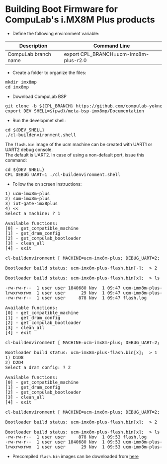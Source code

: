 # Building Boot Firmware for CompuLab's i.MX8M Plus products

* Define the following environment variable:

|Description|Command Line|
|---|---|
|CompuLab branch name|export CPL_BRANCH=ucm-imx8m-plus-r2.0|

* Create a folder to organize the files:
<pre>
mkdir imx8mp
cd imx8mp
</pre>

* Download CompuLab BSP
<pre>
git clone -b ${CPL_BRANCH} https://github.com/compulab-yokneam/meta-bsp-imx8mp.git
export DEV_SHELL=$(pwd)/meta-bsp-imx8mp/Documentation
</pre>

* Run the developmet shell:

<pre>
cd ${DEV_SHELL}
./cl-buildenvironment.shell
</pre>

The `flash.bin` image of the ucm machine can be created with UART1 or UART2 debug console.<br>
The default is UART2. In case of using a non-default port, issue this command:
<pre>
cd ${DEV_SHELL}
CPL_DEBUG_UART=1 ./cl-buildenvironment.shell
</pre>

* Follow the on screen instructions:
<pre>
1) ucm-imx8m-plus
2) som-imx8m-plus
3) iot-gate-imx8plus
4) <<
Select a machine: ? 1

Available functions:
[0] - get_compatible_machine
[1] - get_dram_config
[2] - get_compulab_bootloader
[3] - clean_all
[4] - exit

cl-buildenvironment [ MACHINE=ucm-imx8m-plus; DEBUG_UART=2; DRAM=D1D8; CROSS_COMPILE=/home/user/Applications/gcc-arm-10.3-2021.07-x86_64-aarch64-none-linux-gnu/bin/aarch64-none-linux-gnu- ]

Bootloader build status: ucm-imx8m-plus-flash.bin[-];  > 2

Bootloader build status: ucm-imx8m-plus-flash.bin[x];  > ls -ltr ../results | tail -3

-rw-rw-r--  1 user user 1840680 Nov  1 09:47 ucm-imx8m-plus-flash.bin-d1d8
lrwxrwxrwx  1 user user      29 Nov  1 09:47 ucm-imx8m-plus-flash.bin -> ucm-imx8m-plus-flash.bin-d1d8
-rw-rw-r--  1 user user     878 Nov  1 09:47 flash.log

Available functions:
[0] - get_compatible_machine
[1] - get_dram_config
[2] - get_compulab_bootloader
[3] - clean_all
[4] - exit

cl-buildenvironment [ MACHINE=ucm-imx8m-plus; DEBUG_UART=2; DRAM=D1D8; CROSS_COMPILE=/home/user/Applications/gcc-arm-10.3-2021.07-x86_64-aarch64-none-linux-gnu/bin/aarch64-none-linux-gnu- ]

Bootloader build status: ucm-imx8m-plus-flash.bin[x];  > 1
1) D1D8
2) D2D4
Select a dram config: ? 2

Available functions:
[0] - get_compatible_machine
[1] - get_dram_config
[2] - get_compulab_bootloader
[3] - clean_all
[4] - exit

cl-buildenvironment [ MACHINE=ucm-imx8m-plus; DEBUG_UART=2; DRAM=D2D4; CROSS_COMPILE=/home/user/Applications/gcc-arm-10.3-2021.07-x86_64-aarch64-none-linux-gnu/bin/aarch64-none-linux-gnu- ]

Bootloader build status: ucm-imx8m-plus-flash.bin[x];  > 2

Bootloader build status: ucm-imx8m-plus-flash.bin[x];  > ls -ltr ../results/ | tail -3
-rw-rw-r--  1 user user     878 Nov  1 09:53 flash.log
-rw-rw-r--  1 user user 1840680 Nov  1 09:53 ucm-imx8m-plus-flash.bin-d2d4
lrwxrwxrwx  1 user user      29 Nov  1 09:53 ucm-imx8m-plus-flash.bin -> ucm-imx8m-plus-flash.bin-d2d4
</pre>

* Precompiled `flash.bin` images can be downloaded from [here](https://drive.google.com/drive/folders/1e4JRoArD_yecUv4ppIy5--FK72Ofcwi_)
